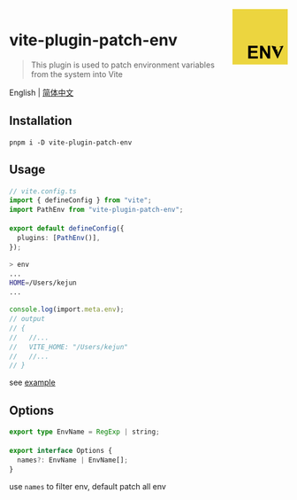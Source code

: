 <img src="./assets/logo.svg" alt="logo of vite-plugin-patch-env repository" width="100" height="100" align="right" />

# vite-plugin-patch-env

> This plugin is used to patch environment variables from the system into Vite

English | [简体中文](./README.zh-CN.md)

## Installation

```
pnpm i -D vite-plugin-patch-env
```

## Usage

```ts
// vite.config.ts
import { defineConfig } from "vite";
import PathEnv from "vite-plugin-patch-env";

export default defineConfig({
  plugins: [PathEnv()],
});
```

```bash
> env
...
HOME=/Users/kejun
...
```

```ts
console.log(import.meta.env);
// output
// {
//   //...
//   VITE_HOME: "/Users/kejun"
//   //...
// }
```

see [example](./examples/)

## Options

```ts
export type EnvName = RegExp | string;

export interface Options {
  names?: EnvName | EnvName[];
}
```

use `names` to filter env, default patch all env
